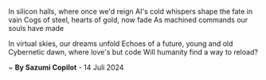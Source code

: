 In silicon halls, where once we'd reign
AI's cold whispers shape the fate in vain
Cogs of steel, hearts of gold, now fade
As machined commands our souls have made

In virtual skies, our dreams unfold
Echoes of a future, young and old
Cybernetic dawn, where love's but code
Will humanity find a way to reload?

~ <b>By Sazumi Copilot</b> - 14 Juli 2024